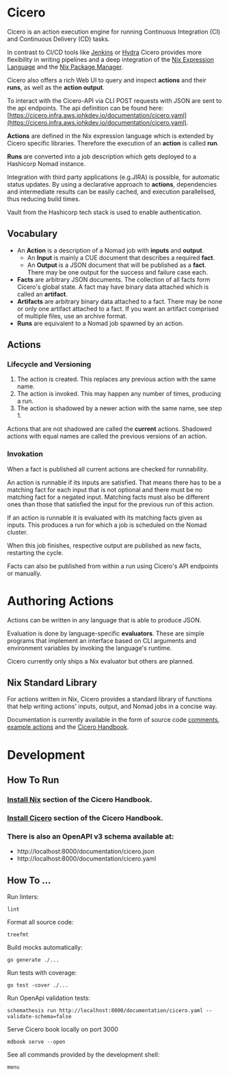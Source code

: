 # Cicero

Cicero is an action execution engine for running Continuous Integration (CI) and Continuous Delivery (CD) tasks.

In contrast to CI/CD tools like [Jenkins](https://www.jenkins.io/)
or [Hydra](https://github.com/NixOS/hydra) Cicero provides more flexibility in writing pipelines
and a deep integration of the [Nix Expression Language](https://nixos.wiki/wiki/Nix_Expression_Language) and the [Nix Package Manager](https://nixos.wiki/wiki/Nix_Package_Manager).

Cicero also offers a rich Web UI to query and inspect **actions** and their **runs**,
as well as the **action output**.

To interact with the Cicero-API via CLI POST requests with JSON are sent to the api endpoints.
The api definition can be found here: [https://cicero.infra.aws.iohkdev.io/documentation/cicero.yaml](https://cicero.infra.aws.iohkdev.io/documentation/cicero.yaml).

**Actions** are defined in the Nix expression language which is extended by Cicero specific libraries.
Therefore the execution of an **action** is called **run**.

**Runs** are converted into a job description which gets deployed to a Hashicorp Nomad instance.

Integration with third party applications (e.g.JIRA) is possible, for automatic status updates.
By using a declarative approach to **actions**, dependencies and intermediate results can be easily cached,
and execution parallelised, thus reducing build times.

Vault from the Hashicorp tech stack is used to enable authentication.

## Vocabulary

- An **Action** is a description of a Nomad job with **inputs** and **output**.
	- An **Input** is mainly a CUE document that describes a required **fact**.
	- An **Output** is a JSON document that will be published as a **fact**.
		There may be one output for the success and failure case each.
- **Facts** are arbitrary JSON documents.
	The collection of all facts form Cicero's global state.
	A fact may have binary data attached which is called an **artifact**.
- **Artifacts** are arbitrary binary data attached to a fact.
	There may be none or only one artifact attached to a fact.
	If you want an artifact comprised of multiple files, use an archive format.
- **Runs** are equivalent to a Nomad job spawned by an action.

## Actions

### Lifecycle and Versioning

1. The action is created. This replaces any previous action with the same name.
2. The action is invoked. This may happen any number of times, producing a run.
3. The action is shadowed by a newer action with the same name, see step 1.

Actions that are not shadowed are called the **current** actions.
Shadowed actions with equal names are called the previous versions of an action.

### Invokation

When a fact is published all current actions are checked for runnability.

An action is runnable if its inputs are satisfied. That means there has to be
a matching fact for each input that is not optional and there must be no
matching fact for a negated input. Matching facts must also be different ones
than those that satisfied the input for the previous run of this action.

If an action is runnable it is evaluated with its matching facts given as inputs.
This produces a run for which a job is scheduled on the Nomad cluster.

When this job finishes, respective output are published as new facts,
restarting the cycle.

Facts can also be published from within a run using Cicero's API endpoints
or manually.

# Authoring Actions

Actions can be written in any language that is able to produce JSON.

Evaluation is done by language-specific **evaluators**.
These are simple programs that implement an interface based on CLI arguments
and environment variables by invoking the language's runtime.

Cicero currently only ships a Nix evaluator but others are planned.

## Nix Standard Library

For actions written in Nix, Cicero provides a standard library of functions
that help writing actions' inputs, output, and Nomad jobs in a concise way.

Documentation is currently available in the form of source code
[comments](https://github.com/input-output-hk/cicero/blob/main/pkgs/cicero/evaluators/nix/lib.nix), [example actions](https://github.com/input-output-hk/cicero/tree/main/actions/examples) and the [Cicero Handbook](https://cicero-handbook.infra.aws.iohkdev.io/).

# Development

## How To Run

### [Install Nix](https://cicero-handbook.infra.aws.iohkdev.io/install-nix.html) section of the Cicero Handbook.

### [Install Cicero](https://cicero-handbook.infra.aws.iohkdev.io/install-cicero.html) section of the Cicero Handbook.

### There is also an OpenAPI v3 schema available at:
- http://localhost:8000/documentation/cicero.json
- http://localhost:8000/documentation/cicero.yaml

## How To …

Run linters:

	lint

Format all source code:

	treefmt

Build mocks automatically:

	go generate ./...

Run tests with coverage:

	go test -cover ./...

Run OpenApi validation tests:

	schemathesis run http://localhost:8000/documentation/cicero.yaml --validate-schema=false

Serve Cicero book locally on port 3000

	mdbook serve --open

See all commands provided by the development shell:

	menu

